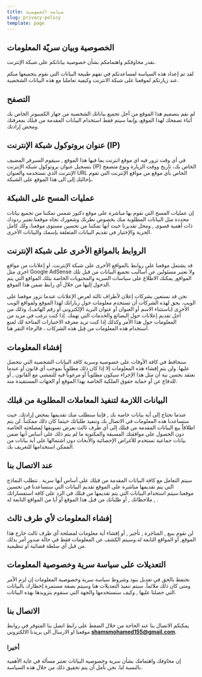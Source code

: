 ```yaml
---
title: سياسة الخصوصية
slug: privacy-policy
template: page
---
```


<div class="blog-container">

## الخصوصية وبيان سريّة المعلومات

نقدر مخاوفكم واهتمامكم بشأن خصوصية بياناتكم على شبكة الإنترنت.

لقد تم إعداد هذه السياسة لمساعدتكم في تفهم طبيعة البيانات التي نقوم بتجميعها منكم عند زيارتكم لموقعنا على شبكة الانترنت وكيفية تعاملنا مع هذه البيانات الشخصية.

## التصفح

لم نقم بتصميم هذا الموقع من أجل تجميع بياناتك الشخصية من جهاز الكمبيوتر الخاص بك أثناء تصفحك لهذا الموقع، وإنما سيتم فقط استخدام البيانات المقدمة من قبلك بمعرفتك ومحض إرادتك.

## عنوان بروتوكول شبكة الإنترنت (IP)

في أي وقت تزور فيه اي موقع انترنت بما فيها هذا الموقع , سيقوم السيرفر المضيف بتسجيل عنوان بروتوكول شبكة الإنترنت (IP) الخاص بك، تاريخ ووقت الزيارة ونوع متصفح الإنترنت الذي تستخدمه والعنوان URL الخاص بأي موقع من مواقع الإنترنت التي تقوم بإحالتك إلى الى هذا الموقع على الشبكة.

## عمليات المسح على الشبكة

إن عمليات المسح التي نقوم بها مباشرة على موقع دكتور شمس تمكننا من تجميع بيانات محددة مثل البيانات المطلوبة منك بخصوص نظرتك وشعورك تجاه موقعنا.تعتبر ردودك ذات أهمية قصوى , ومحل تقديرنا حيث أنها تمكننا من تحسين مستوى موقعنا، ولك كامل الحرية والإختيار في تقديم البيانات المتعلقة بإسمك والبيانات الأخرى.

## الروابط بالمواقع الأخرى على شبكة الإنترنت

قد يشتمل موقعنا على روابط بالمواقع الأخرى على شبكة الإنترنت. او إعلانات من مواقع اخرى مثل Google AdSense ولا نعتبر مسئولين عن أساليب تجميع البيانات من قبل تلك المواقع, يمكنك الاطلاع على سياسات السرية والمحتويات الخاصة بتلك المواقع التي يتم الدخول إليها من خلال أي رابط ضمن هذا الموقع.

نحن قد نستعين بشركات إعلان لأطراف ثالثة لعرض الإعلانات عندما تزور موقعنا على الويب. يحق لهذه الشركات أن تستخدم معلومات حول زياراتك لهذا الموقع ولمواقع الويب الأخرى (باستثناء الاسم أو العنوان أو عنوان البريد الإلكتروني أو رقم الهاتف)، وذلك من أجل تقديم إعلانات حول البضائع والخدمات التي تهمك. إذا كنت ترغب في مزيد من المعلومات حول هذا الأمر وكذلك إذا كنت تريد معرفة الاختيارات المتاحة لك لمنع استخدام هذه المعلومات من قِبل هذه الشركات ، فالرجاء النقر هنا.

## إفشاء المعلومات

سنحافظ في كافة الأوقات على خصوصية وسرية كافة البيانات الشخصية التي نتحصل عليها. ولن يتم إفشاء هذه المعلومات إلا إذا كان ذلك مطلوباً بموجب أي قانون أو عندما نعتقد بحسن نية أن مثل هذا الإجراء سيكون مطلوباً أو مرغوباً فيه للتمشي مع القانون , أو للدفاع عن أو حماية حقوق الملكية الخاصة بهذا الموقع أو الجهات المستفيدة منه.

## البيانات اللازمة لتنفيذ المعاملات المطلوبة من قبلك

عندما نحتاج إلى أية بيانات خاصة بك , فإننا سنطلب منك تقديمها بمحض إرادتك. حيث ستساعدنا هذه المعلومات في الاتصال بك وتنفيذ طلباتك حيثما كان ذلك ممكنناً. لن يتم اطلاقاً بيع البيانات المقدمة من قبلك إلى أي طرف ثالث بغرض تسويقها لمصلحته الخاصة دون الحصول على موافقتك المسبقة والمكتوبة ما لم يتم ذلك على أساس أنها ضمن بيانات جماعية تستخدم للأغراض الإحصائية والأبحاث دون اشتمالها على أية بيانات من الممكن استخدامها للتعريف بك.

## عند الاتصال بنا

سيتم التعامل مع كافة البيانات المقدمة من قبلك على أساس أنها سرية . تتطلب النماذج التي يتم تقديمها مباشرة على الموقع تقديم البيانات التي ستساعدنا في تحسين موقعنا.سيتم استخدام البيانات التي يتم تقديمها من قبلك في الرد على كافة استفساراتك , ملاحظاتك , أو طلباتك من قبل هذا الموقع أو أيا من المواقع التابعة له .

## إفشاء المعلومات لأي طرف ثالث

لن نقوم ببيع , المتاجرة , تأجير , أو إفشاء أية معلومات لمصلحة أي طرف ثالث خارج هذا الموقع, أو المواقع التابعة له.وسيتم الكشف عن المعلومات فقط في حالة صدور أمر بذلك من قبل أي سلطة قضائية أو تنظيمية.

## التعديلات على سياسة سرية وخصوصية المعلومات

نحتفظ بالحق في تعديل بنود وشروط سياسة سرية وخصوصية المعلومات إن لزم الأمر ومتى كان ذلك ملائماً. سيتم تنفيذ التعديلات هنا وسيتم بصفة مستمرة إخطارك بالبيانات التي حصلنا عليها , وكيف سنستخدمها والجهة التي سنقوم بتزويدها بهذه البيانات.

## الاتصال بنا

يمكنكم الاتصال بنا عند الحاجة من خلال الضغط على رابط اتصل بنا المتوفر في روابط موقعنا او الارسال الى بريدنا الالكتروني **shamsmohamed155@gmail.com**.

### أخيرا

إن مخاوفك واهتمامك بشأن سرية وخصوصية البيانات تعتبر مسألة في غاية الأهمية بالنسبة لنا. نحن نأمل أن يتم تحقيق ذلك من خلال هذه السياسة.

</div>
